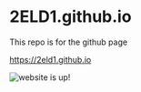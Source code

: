 # 2ELD1.github.io

This repo is for the github page

https://2eld1.github.io

![website is up!](https://img.shields.io/website-up-down-green-red/http/shields.io.svg)
